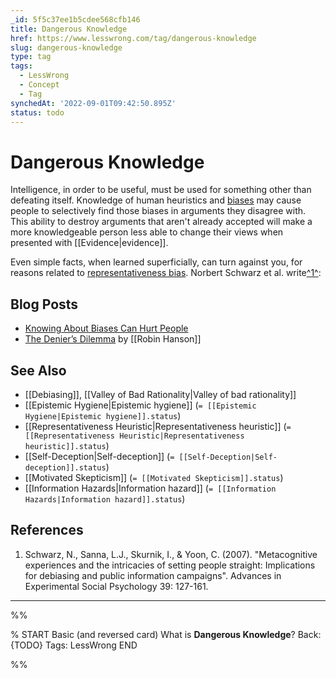 ```yaml
---
_id: 5f5c37ee1b5cdee568cfb146
title: Dangerous Knowledge
href: https://www.lesswrong.com/tag/dangerous-knowledge
slug: dangerous-knowledge
type: tag
tags:
  - LessWrong
  - Concept
  - Tag
synchedAt: '2022-09-01T09:42:50.895Z'
status: todo
---
```


# Dangerous Knowledge

Intelligence, in order to be useful, must be used for something other than defeating itself. Knowledge of human heuristics and [biases](https://wiki.lesswrong.com/wiki/biases) may cause people to selectively find those biases in arguments they disagree with. This ability to destroy arguments that aren't already accepted will make a more knowledgeable person less able to change their views when presented with [[Evidence|evidence]].

Even simple facts, when learned superficially, can turn against you, for reasons related to [representativeness bias](https://wiki.lesswrong.com/wiki/representativeness_bias). Norbert Schwarz et al. write[^1^](#fn1):

## Blog Posts

- [Knowing About Biases Can Hurt People](http://lesswrong.com/lw/he/knowing_about_biases_can_hurt_people/)
- [The Denier’s Dilemma](http://www.overcomingbias.com/2007/09/the-deniers-con.html) by [[Robin Hanson]]

## See Also

- [[Debiasing]], [[Valley of Bad Rationality|Valley of bad rationality]]
- [[Epistemic Hygiene|Epistemic hygiene]] (`= [[Epistemic Hygiene|Epistemic hygiene]].status`)
- [[Representativeness Heuristic|Representativeness heuristic]] (`= [[Representativeness Heuristic|Representativeness heuristic]].status`)
- [[Self-Deception|Self-deception]] (`= [[Self-Deception|Self-deception]].status`)
- [[Motivated Skepticism]] (`= [[Motivated Skepticism]].status`)
- [[Information Hazards|Information hazard]] (`= [[Information Hazards|Information hazard]].status`)

## References

1. Schwarz, N., Sanna, L.J., Skurnik, I., & Yoon, C. (2007). "Metacognitive experiences and the intricacies of setting people straight: Implications for debiasing and public information campaigns". Advances in Experimental Social Psychology 39: 127-161.

* * *


%%

% START
Basic (and reversed card)
What is **Dangerous Knowledge**?
Back: {TODO}
Tags: LessWrong
END

%%
	
